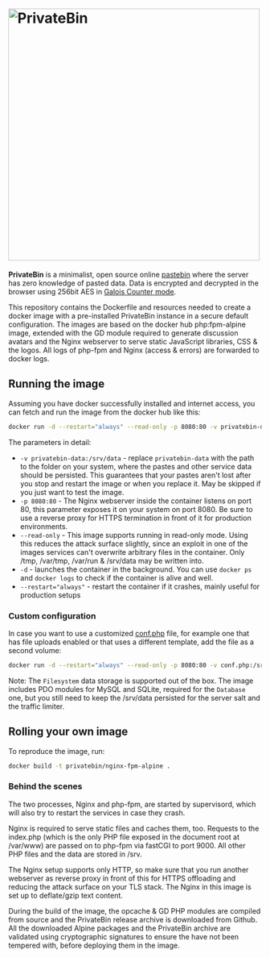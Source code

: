 # [<img alt="PrivateBin" src="https://cdn.rawgit.com/PrivateBin/assets/master/images/minified/logo.svg" width="500" />](https://privatebin.info/)

**PrivateBin** is a minimalist, open source online [pastebin](https://en.wikipedia.org/wiki/Pastebin)
where the server has zero knowledge of pasted data. Data is encrypted and decrypted in the browser
using 256bit AES in [Galois Counter mode](https://en.wikipedia.org/wiki/Galois/Counter_Mode).

This repository contains the Dockerfile and resources needed to create a docker image with a pre-installed
PrivateBin instance in a secure default configuration. The images are based on the docker hub php:fpm-alpine
image, extended with the GD module required to generate discussion avatars and the Nginx webserver to serve
static JavaScript libraries, CSS & the logos. All logs of php-fpm and Nginx (access & errors) are forwarded
to docker logs.

## Running the image

Assuming you have docker successfully installed and internet access, you can fetch and run the image from
the docker hub like this:

```bash
docker run -d --restart="always" --read-only -p 8080:80 -v privatebin-data:/srv/data privatebin/nginx-fpm-alpine:1.1.1
```

The parameters in detail:

- `-v privatebin-data:/srv/data` - replace `privatebin-data` with the path to the folder on your system, where the
  pastes and other service data should be persisted. This guarantees that your pastes aren't lost after you stop
  and restart the image or when you replace it. May be skipped if you just want to test the image.
- `-p 8080:80` - The Nginx webserver inside the container listens on port 80, this parameter exposes it on your system
  on port 8080. Be sure to use a reverse proxy for HTTPS termination in front of it for production environments.
- `--read-only` - This image supports running in read-only mode. Using this reduces the attack surface slightly,
  since an exploit in one of the images services can't overwrite arbitrary files in the container. Only /tmp, /var/tmp,
  /var/run & /srv/data may be written into.
- `-d` - launches the container in the background. You can use `docker ps` and `docker logs` to check if the container is
  alive and well.
- `--restart="always"` - restart the container if it crashes, mainly useful for production setups

### Custom configuration

In case you want to use a customized [conf.php](https://github.com/PrivateBin/PrivateBin/blob/master/cfg/conf.sample.php)
file, for example one that has file uploads enabled or that uses a different template, add the file as a second volume:

```bash
docker run -d --restart="always" --read-only -p 8080:80 -v conf.php:/srv/cfg/conf.php:ro -v privatebin-data:/srv/data privatebin/nginx-fpm-alpine:1.1.1
```

Note: The `Filesystem` data storage is supported out of the box. The image includes PDO modules for MySQL and SQLite,
required for the `Database` one, but you still need to keep the /srv/data persisted for the server salt and the traffic
limiter.

## Rolling your own image

To reproduce the image, run:

```bash
docker build -t privatebin/nginx-fpm-alpine .
```

### Behind the scenes

The two processes, Nginx and php-fpm, are started by supervisord, which will also try to restart the services in case
they crash.

Nginx is required to serve static files and caches them, too. Requests to the index.php (which is the only PHP file
exposed in the document root at /var/www) are passed on to php-fpm via fastCGI to port 9000. All other PHP files and
the data are stored in /srv.

The Nginx setup supports only HTTP, so make sure that you run another webserver as reverse proxy in front of this for
HTTPS offloading and reducing the attack surface on your TLS stack. The Nginx in this image is set up to deflate/gzip
text content.

During the build of the image, the opcache & GD PHP modules are compiled from source and the PrivateBin release archive
is downloaded from Github. All the downloaded Alpine packages and the PrivateBin archive are validated using cryptographic
signatures to ensure the have not been tempered with, before deploying them in the image.
